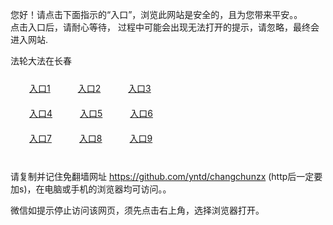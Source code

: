 您好！请点击下面指示的“入口”，浏览此网站是安全的，且为您带来平安。。 <br/>
点击入口后，请耐心等待， 过程中可能会出现无法打开的提示，请忽略，最终会进入网站. </br>

法轮大法在长春<br/>
<div style="padding:10px"><a style="margin:20px" target="_blank" href="https://d2copuzdwdwgnq.cloudfront.net/2Qpsp?npyctoa" id="ccLink1" rel="nofollow">入口1</a> <a target="_blank" style="margin:20px" href="https://d3oqq9dwe9xr25.cloudfront.net/2Qpsp?qftebc" id="ccLink2" rel="nofollow">入口2</a> <a style="margin:20px" target="_blank" href="https://d9uqvojbhj9xo.cloudfront.net/2Qpsp?sxsyxei" id="ccLink3" rel="nofollow">入口3</a></div>

<div style="padding:10px" ><a style="margin:20px" target="_blank" href="https://d2copuzdwdwgnq.cloudfront.net/2Qpsp?npyctoa" id="ccLink4" rel="nofollow">入口4</a> <a style="margin:20px" href="https://d3oqq9dwe9xr25.cloudfront.net/2Qpsp?qftebc" target="_blank" id="ccLink5" rel="nofollow">入口5</a> <a style="margin:20px" href="https://d9uqvojbhj9xo.cloudfront.net/2Qpsp?sxsyxei" target="_blank" id="ccLink6" rel="nofollow">入口6</a></div>

<div style="padding:10px"><a style="margin:20px" target="_blank" href="https://d2copuzdwdwgnq.cloudfront.net/2Qpsp?npyctoa" id="ccLink7" rel="nofollow">入口7</a> <a style="margin:20px" href="https://d3oqq9dwe9xr25.cloudfront.net/2Qpsp?qftebc" target="_blank" id="ccLink8" rel="nofollow">入口8</a> <a style="margin:20px" target="_blank" href="https://d9uqvojbhj9xo.cloudfront.net/2Qpsp?sxsyxei" id="ccLink9" rel="nofollow">入口9</a></div>

<br/>



请复制并记住免翻墙网址 https://github.com/yntd/changchunzx (http后一定要加s)，在电脑或手机的浏览器均可访问。。<br/>

微信如提示停止访问该网页，须先点击右上角，选择浏览器打开。
